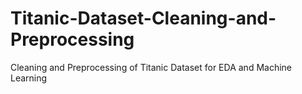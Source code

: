 # Titanic-Dataset-Cleaning-and-Preprocessing
Cleaning and Preprocessing of Titanic Dataset for EDA and Machine Learning

